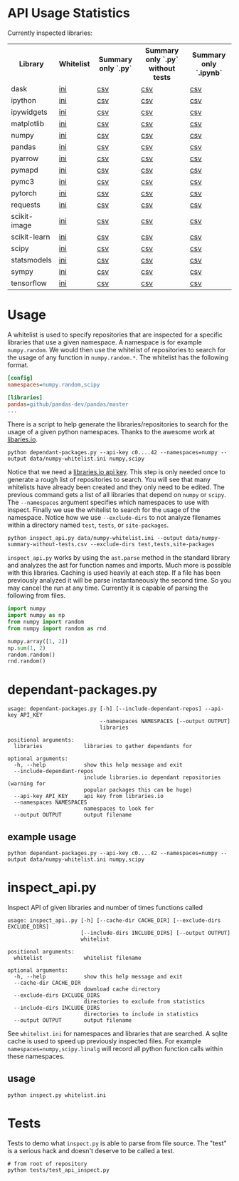 # API Usage Statistics

Currently inspected libraries:

<table>
<tr>
  <th>Library</th>
  <th>Whitelist</th>
  <th>Summary only `.py`</th>
  <th>Summary only `.py` without tests</th>
  <th>Summary only `.ipynb`</th>
</tr>
<tr>
  <td>dask</td>
  <td><a href="https://github.com/costrouc/python-api-inspect/blob/master/data/dask-whitelist.ini">ini</a></td>
  <td><a href="https://github.com/costrouc/python-api-inspect/blob/master/data/dask-summary.csv">csv</a></td>
  <td><a href="https://github.com/costrouc/python-api-inspect/blob/master/data/dask-summary-without-tests.csv">csv</a></td>
  <td><a href="https://github.com/costrouc/python-api-inspect/blob/master/data/dask-summary-notebooks.csv">csv</a></td>
</tr>
<tr>
  <td>ipython</td>
  <td><a href="https://github.com/costrouc/python-api-inspect/blob/master/data/ipython-whitelist.ini">ini</a></td>
  <td><a href="https://github.com/costrouc/python-api-inspect/blob/master/data/ipython-summary.csv">csv</a></td>
  <td><a href="https://github.com/costrouc/python-api-inspect/blob/master/data/ipython-summary-without-tests.csv">csv</a></td>
  <td><a href="https://github.com/costrouc/python-api-inspect/blob/master/data/ipython-summary-notebooks.csv">csv</a></td>
</tr>
<tr>
  <td>ipywidgets</td>
  <td><a href="https://github.com/costrouc/python-api-inspect/blob/master/data/ipywidgets-whitelist.ini">ini</a></td>
  <td><a href="https://github.com/costrouc/python-api-inspect/blob/master/data/ipywidgets-summary.csv">csv</a></td>
  <td><a href="https://github.com/costrouc/python-api-inspect/blob/master/data/ipywidgets-summary-without-tests.csv">csv</a></td>
  <td><a href="https://github.com/costrouc/python-api-inspect/blob/master/data/ipywidgets-summary-notebooks.csv">csv</a></td>
</tr>
<tr>
  <td>matplotlib</td>
  <td><a href="https://github.com/costrouc/python-api-inspect/blob/master/data/matplotlib-whitelist.ini">ini</a></td>
  <td><a href="https://github.com/costrouc/python-api-inspect/blob/master/data/matplotlib-summary.csv">csv</a></td>
  <td><a href="https://github.com/costrouc/python-api-inspect/blob/master/data/matplotlib-summary-without-tests.csv">csv</a></td>
  <td><a href="https://github.com/costrouc/python-api-inspect/blob/master/data/matplotlib-summary-notebooks.csv">csv</a></td>
</tr>
<tr>
  <td>numpy</td>
  <td><a href="https://github.com/costrouc/python-api-inspect/blob/master/data/numpy-whitelist.ini">ini</a></td>
  <td><a href="https://github.com/costrouc/python-api-inspect/blob/master/data/numpy-summary.csv">csv</a></td>
  <td><a href="https://github.com/costrouc/python-api-inspect/blob/master/data/numpy-summary-without-tests.csv">csv</a></td>
  <td><a href="https://github.com/costrouc/python-api-inspect/blob/master/data/numpy-summary-notebooks.csv">csv</a></td>
</tr>
<tr>
  <td>pandas</td>
  <td><a href="https://github.com/costrouc/python-api-inspect/blob/master/data/pandas-whitelist.ini">ini</a></td>
  <td><a href="https://github.com/costrouc/python-api-inspect/blob/master/data/pandas-summary.csv">csv</a></td>
  <td><a href="https://github.com/costrouc/python-api-inspect/blob/master/data/pandas-summary-without-tests.csv">csv</a></td>
  <td><a href="https://github.com/costrouc/python-api-inspect/blob/master/data/pandas-summary-notebooks.csv">csv</a></td>
</tr>
<tr>
  <td>pyarrow</td>
  <td><a href="https://github.com/costrouc/python-api-inspect/blob/master/data/pyarrow-whitelist.ini">ini</a></td>
  <td><a href="https://github.com/costrouc/python-api-inspect/blob/master/data/pyarrow-summary.csv">csv</a></td>
  <td><a href="https://github.com/costrouc/python-api-inspect/blob/master/data/pyarrow-summary-without-tests.csv">csv</a></td>
  <td><a href="https://github.com/costrouc/python-api-inspect/blob/master/data/pyarrow-summary-notebooks.csv">csv</a></td>
</tr>
<tr>
  <td>pymapd</td>
  <td><a href="https://github.com/costrouc/python-api-inspect/blob/master/data/pymapd-whitelist.ini">ini</a></td>
  <td><a href="https://github.com/costrouc/python-api-inspect/blob/master/data/pymapd-summary.csv">csv</a></td>
  <td><a href="https://github.com/costrouc/python-api-inspect/blob/master/data/pymapd-summary-without-tests.csv">csv</a></td>
  <td><a href="https://github.com/costrouc/python-api-inspect/blob/master/data/pymapd-summary-notebooks.csv">csv</a></td>
</tr>
<tr>
  <td>pymc3</td>
  <td><a href="https://github.com/costrouc/python-api-inspect/blob/master/data/pymc3-whitelist.ini">ini</a></td>
  <td><a href="https://github.com/costrouc/python-api-inspect/blob/master/data/pymc3-summary.csv">csv</a></td>
  <td><a href="https://github.com/costrouc/python-api-inspect/blob/master/data/pymc3-summary-without-tests.csv">csv</a></td>
  <td><a href="https://github.com/costrouc/python-api-inspect/blob/master/data/pymc3-summary-notebooks.csv">csv</a></td>
</tr>
<tr>
  <td>pytorch</td>
  <td><a href="https://github.com/costrouc/python-api-inspect/blob/master/data/pytorch-whitelist.ini">ini</a></td>
  <td><a href="https://github.com/costrouc/python-api-inspect/blob/master/data/pytorch-summary.csv">csv</a></td>
  <td><a href="https://github.com/costrouc/python-api-inspect/blob/master/data/pytorch-summary-without-tests.csv">csv</a></td>
  <td><a href="https://github.com/costrouc/python-api-inspect/blob/master/data/pytorch-summary-notebooks.csv">csv</a></td>
</tr>
<tr>
  <td>requests</td>
  <td><a href="https://github.com/costrouc/python-api-inspect/blob/master/data/requests-whitelist.ini">ini</a></td>
  <td><a href="https://github.com/costrouc/python-api-inspect/blob/master/data/requests-summary.csv">csv</a></td>
  <td><a href="https://github.com/costrouc/python-api-inspect/blob/master/data/requests-summary-without-tests.csv">csv</a></td>
  <td><a href="https://github.com/costrouc/python-api-inspect/blob/master/data/requests-summary-notebooks.csv">csv</a></td>
</tr>
<tr>
  <td>scikit-image</td>
  <td><a href="https://github.com/costrouc/python-api-inspect/blob/master/data/scikit-image-whitelist.ini">ini</a></td>
  <td><a href="https://github.com/costrouc/python-api-inspect/blob/master/data/scikit-image-summary.csv">csv</a></td>
  <td><a href="https://github.com/costrouc/python-api-inspect/blob/master/data/scikit-image-summary-without-tests.csv">csv</a></td>
  <td><a href="https://github.com/costrouc/python-api-inspect/blob/master/data/scikit-image-summary-notebooks.csv">csv</a></td>
</tr>
<tr>
  <td>scikit-learn</td>
  <td><a href="https://github.com/costrouc/python-api-inspect/blob/master/data/scikit-learn-whitelist.ini">ini</a></td>
  <td><a href="https://github.com/costrouc/python-api-inspect/blob/master/data/scikit-learn-summary.csv">csv</a></td>
  <td><a href="https://github.com/costrouc/python-api-inspect/blob/master/data/scikit-learn-summary-without-tests.csv">csv</a></td>
  <td><a href="https://github.com/costrouc/python-api-inspect/blob/master/data/scikit-learn-summary-notebooks.csv">csv</a></td>
</tr>
<tr>
  <td>scipy</td>
  <td><a href="https://github.com/costrouc/python-api-inspect/blob/master/data/scipy-whitelist.ini">ini</a></td>
  <td><a href="https://github.com/costrouc/python-api-inspect/blob/master/data/scipy-summary.csv">csv</a></td>
  <td><a href="https://github.com/costrouc/python-api-inspect/blob/master/data/scipy-summary-without-tests.csv">csv</a></td>
  <td><a href="https://github.com/costrouc/python-api-inspect/blob/master/data/scipy-summary-notebooks.csv">csv</a></td>
</tr>
<tr>
  <td>statsmodels</td>
  <td><a href="https://github.com/costrouc/python-api-inspect/blob/master/data/statsmodels-whitelist.ini">ini</a></td>
  <td><a href="https://github.com/costrouc/python-api-inspect/blob/master/data/statsmodels-summary.csv">csv</a></td>
  <td><a href="https://github.com/costrouc/python-api-inspect/blob/master/data/statsmodels-summary-without-tests.csv">csv</a></td>
  <td><a href="https://github.com/costrouc/python-api-inspect/blob/master/data/statsmodels-summary-notebooks.csv">csv</a></td>
</tr>
<tr>
  <td>sympy</td>
  <td><a href="https://github.com/costrouc/python-api-inspect/blob/master/data/sympy-whitelist.ini">ini</a></td>
  <td><a href="https://github.com/costrouc/python-api-inspect/blob/master/data/sympy-summary.csv">csv</a></td>
  <td><a href="https://github.com/costrouc/python-api-inspect/blob/master/data/sympy-summary-without-tests.csv">csv</a></td>
  <td><a href="https://github.com/costrouc/python-api-inspect/blob/master/data/sympy-summary-notebooks.csv">csv</a></td>
</tr>
<tr>
  <td>tensorflow</td>
  <td><a href="https://github.com/costrouc/python-api-inspect/blob/master/data/tensorflow-whitelist.ini">ini</a></td>
  <td><a href="https://github.com/costrouc/python-api-inspect/blob/master/data/tensorflow-summary.csv">csv</a></td>
  <td><a href="https://github.com/costrouc/python-api-inspect/blob/master/data/tensorflow-summary-without-tests.csv">csv</a></td>
  <td><a href="https://github.com/costrouc/python-api-inspect/blob/master/data/tensorflow-summary-notebooks.csv">csv</a></td>
</tr>
</table>

# Usage

A whitelist is used to specify repositories that are inspected for a
specific libraries that use a given namespace. A namespace is for
example `numpy.random`. We would then use the whitelist of
repositories to search for the usage of any function in
`numpy.random.*`. The whitelist has the following format.

```ini
[config]
namespaces=numpy.random,scipy

[libraries]
pandas=github/pandas-dev/pandas/master
...
```

There is a script to help generate the libraries/repositories to
search for the usage of a given python namespaces. Thanks to the
awesome work at [libaries.io](https://libraries.io).

```shell
python dependant-packages.py --api-key c0....42 --namespaces=numpy --output data/numpy-whitelist.ini numpy,scipy 
```

Notice that we need a [libraries.io api
key](https://libraries.io/api). This step is only needed once to
generate a rough list of repositories to search. You will see that
many whitelists have already been created and they only need to be
edited. The previous command gets a list of all libraries that depend
on `numpy` or `scipy`. The `--namespaces` argument specifies which
namespaces to use with inspect. Finally we use the whitelist to search
for the usage of the namespace. Notice how we use `--exclude-dirs` to
not analyze filenames within a directory named `test`, `tests`, or
`site-packages`.

```shell
python inspect_api.py data/numpy-whitelist.ini --output data/numpy-summary-without-tests.csv --exclude-dirs test,tests,site-packages
```

`inspect_api.py` works by using the `ast.parse` method in the standard
library and analyzes the ast for function names and imports. Much more
is possible with this libraries. Caching is used heavily at each
step. If a file has been previously analyzed it will be parse
instantaneously the second time. So you may cancel the run at any time. Currently it is capable of parsing the following from files.

```python
import numpy
import numpy as np
from numpy import random
from numpy import random as rnd

numpy.array([1, 2])
np.sum(1, 2)
random.random()
rnd.random()
```

# dependant-packages.py

```shell
usage: dependant-packages.py [-h] [--include-dependant-repos] --api-key API_KEY
                             --namespaces NAMESPACES [--output OUTPUT]
                             libraries

positional arguments:
  libraries             libraries to gather dependants for

optional arguments:
  -h, --help            show this help message and exit
  --include-dependant-repos
                        include libraries.io dependant repositories (warning for
                        popular packages this can be huge)
  --api-key API_KEY     api key from libraries.io
  --namespaces NAMESPACES
                        namespaces to look for
  --output OUTPUT       output filename
```

## example usage

```shell
python dependant-packages.py --api-key c0....42 --namespaces=numpy --output data/numpy-whitelist.ini numpy,scipy 
```

# inspect_api.py

Inspect API of given libraries and number of times functions called

```shell
usage: inspect_api..py [-h] [--cache-dir CACHE_DIR] [--exclude-dirs EXCLUDE_DIRS]
                       [--include-dirs INCLUDE_DIRS] [--output OUTPUT]
                       whitelist

positional arguments:
  whitelist             whitelist filename

optional arguments:
  -h, --help            show this help message and exit
  --cache-dir CACHE_DIR
                        download cache directory
  --exclude-dirs EXCLUDE_DIRS
                        directories to exclude from statistics
  --include-dirs INCLUDE_DIRS
                        directories to include in statistics
  --output OUTPUT       output filename
```

See `whitelist.ini` for namespaces and libraries that are searched. A
sqlite cache is used to speed up previously inspected files. For
example `namespaces=numpy,scipy.linalg` will record all python
function calls within these namespaces.

## usage

```shell
python inspect.py whitelist.ini
```
    
# Tests

Tests to demo what `inspect.py` is able to parse from file source. The
"test" is a serious hack and doesn't deserve to be called a test.

```shell
# from root of repository
python tests/test_api_inspect.py
```
